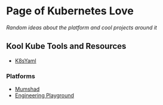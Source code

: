 # Page of Kubernetes Love

_Random ideas about the platform and cool projects around it_

## Kool Kube Tools and Resources

- [K8sYaml](https://k8syaml.com)

### Platforms 

- [Mumshad](https://kodeKloud.com)
- [Engineering Playground](https://www.kodekloud-engineer.com/)
